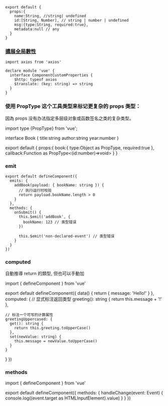 ```
export default {
  props:{
    name:String, //string| undefined
    id:[String, Number], // string | number | undefined
    msg:{type:String, required:true},
    metadata:null // any
  }
}
```
### [擃展全局數性](https://cn.vuejs.org/guide/typescript/options-api.html#augmenting-global-properties)
```
import axios from 'axios'

declare module 'vue' {
  interface ComponentCustomProperties {
    $http: typeof axios
    $translate: (key: string) => string
  }
}
```

### 使用 PropType 这个工具类型来标记更复杂的 props 类型：
因為 props 没有办法指定多层级对象或函数签名之类的复杂类型。

import type {PropType} from 'vue';

interface Book {
  title:string
  author:string
  year:number
}

export default {
  props:{
    book:{
      type:Object as PropType<Book>,
      required:true
    },
    callback:Function as PropType<(id:number)=>void>
  }
}


### emit
```
export default defineComponent({
  emits: {
    addBook(payload: { bookName: string }) {
      // 执行运行时校验
      return payload.bookName.length > 0
    }
  },
  methods: {
    onSubmit() {
      this.$emit('addBook', {
        bookName: 123 // 类型错误
      })

      this.$emit('non-declared-event') // 类型错误
    }
  }
})
```

### computed

自動推導 return 的類型, 但也可以手動加

import { defineComponent } from 'vue'

export default defineComponent({
  data() {
    return {
      message: 'Hello!'
    }
  },
  computed: {
    // 显式标注返回类型
    greeting(): string {
      return this.message + '!'
    },

    // 标注一个可写的计算属性
    greetingUppercased: {
      get(): string {
        return this.greeting.toUpperCase()
      },
      set(newValue: string) {
        this.message = newValue.toUpperCase()
      }
    }
  }
})

### methods
  
import { defineComponent } from 'vue'

export default defineComponent({
  methods: {
    handleChange(event: Event) {
      console.log((event.target as HTMLInputElement).value)
    }
  }
})
